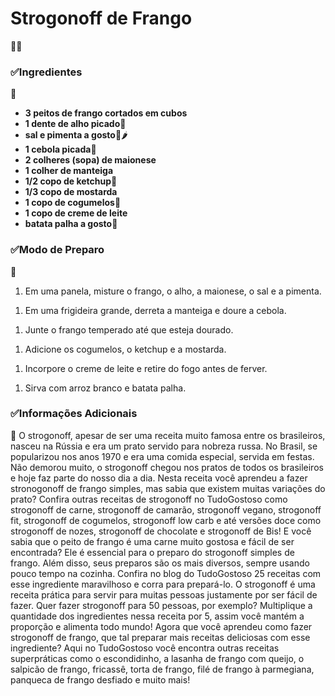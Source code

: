 <h1>Strogonoff de Frango</h1>👨‍🍳

<h3><g-emoji class="g-emoji" alias="white_check_mark" fallback-src="https://github.githubassets.com/images/icons/emoji/unicode/2705.png">✅</g-emoji>Ingredientes</h3>📄
<ul>
    <li>
        <strong>3 peitos de frango cortados em cubos</a></strong>
    </li>
	<li>
        <strong>1 dente de alho picado</a></strong>🧄
    </li>
	<li>
        <strong>sal e pimenta a gosto</a></strong>🧂🌶️
    </li><li>
        <strong>1 cebola picada</a></strong>🧅
    </li><li>
        <strong>2 colheres (sopa) de maionese</a></strong>
    </li><li>
        <strong>1 colher de manteiga</a></strong>
    </li>
	</li><li>
        <strong>1/2 copo de ketchup</a></strong>🍅
    </li>
	</li><li>
        <strong>1/3 copo de mostarda</a></strong>
    </li>
	</li><li>
        <strong>1 copo de cogumelos</a></strong>🍄
    </li>
	</li><li>
        <strong>1 copo de creme de leite</a></strong>
    </li>
	</li><li>
        <strong>batata palha a gosto</a></strong>🥔
    </li>
</ul>
 
<h3><g-emoji class="g-emoji" alias="white_check_mark" fallback-src="https://github.githubassets.com/images/icons/emoji/unicode/2705.png">✅</g-emoji>Modo de Preparo</h3>📄
<ol><li>Em uma panela, misture o frango, o alho, a maionese, o sal e a pimenta.</li></ol>
<ol><li>Em uma frigideira grande, derreta a manteiga e doure a cebola.</li></ol>
<ol><li>Junte o frango temperado até que esteja dourado.</li></ol>
<ol><li>Adicione os cogumelos, o ketchup e a mostarda.</li></ol>
<ol><li>Incorpore o creme de leite e retire do fogo antes de ferver.</li></ol>
<ol><li>Sirva com arroz branco e batata palha.</li></ol> 

<h3><g-emoji class="g-emoji" alias="white_check_mark" fallback-src="https://github.githubassets.com/images/icons/emoji/unicode/2705.png">✅</g-emoji>Informações Adicionais</h3>📄
O strogonoff, apesar de ser uma receita muito famosa entre os brasileiros, 
nasceu na Rússia e era um prato servido para nobreza russa. No Brasil, se 
popularizou nos anos 1970 e era uma comida especial, servida em festas. 
Não demorou muito, o strogonoff chegou nos pratos de todos os brasileiros 
e hoje faz parte do nosso dia a dia.
Nesta receita você aprendeu a fazer stronogonoff de frango simples, mas 
sabia que existem muitas variações do prato? Confira outras receitas de 
strogonoff no TudoGostoso como strogonoff de carne, strogonoff de camarão, 
strogonoff vegano, strogonoff fit, strogonoff de cogumelos, strogonoff low
 carb e até versões doce como strogonoff de nozes, strogonoff de chocolate
e strogonoff de Bis!
E você sabia que o peito de frango é uma carne muito gostosa e fácil de ser
encontrada? Ele é essencial para o preparo do strogonoff simples de frango.
Além disso, seus preparos são os mais diversos, sempre 
usando pouco tempo na cozinha. Confira no blog do TudoGostoso 25 receitas 
com esse ingrediente maravilhoso e corra para prepará-lo. 
O strogonoff é uma receita prática para servir para muitas pessoas justamente
por ser fácil de fazer. Quer fazer strogonoff para 50 pessoas, por exemplo?
Multiplique a quantidade dos ingredientes nessa receita por 5, assim você 
mantém a proporção e alimenta todo mundo!
Agora que você aprendeu como fazer strogonoff de frango, que tal preparar 
mais receitas deliciosas com esse ingrediente? Aqui no TudoGostoso você 
encontra outras receitas superpráticas como o escondidinho, a 
lasanha de frango com queijo, o salpicão de frango, fricassê, torta de frango,
 filé de frango à parmegiana, panqueca de frango desfiado e muito mais!
